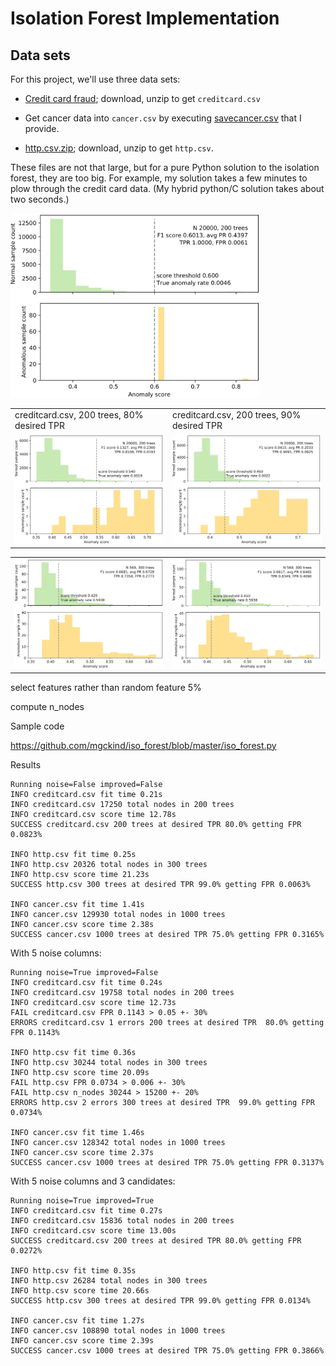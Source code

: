 # Isolation Forest Implementation

## Data sets

For this project, we'll use three data sets:

* [Credit card fraud](https://www.kaggle.com/mlg-ulb/creditcardfraud); download, unzip to get `creditcard.csv`

* Get cancer data into `cancer.csv` by executing [savecancer.csv](https://github.com/parrt/msds689/blob/master/projects/iforest/savecancer.py) that I provide.

* [http.csv.zip](https://github.com/parrt/msds689/blob/master/projects/iforest/http.csv.zip); download, unzip to get `http.csv`.

These files are not that large, but for a pure Python solution to the isolation forest, they are too big.  For example, my solution takes a few minutes to plow through the credit card data. (My hybrid python/C solution takes about two seconds.)

<a href="images/http-200-99.svg"><img src="images/http-200-99.svg" width="400"></a>

<table border=0>
<tr><td>creditcard.csv, 200 trees, 80% desired TPR</td><td>creditcard.csv, 200 trees, 90% desired TPR</td></tr>
<tr>
<td border=0>
<a href="images/creditcard-200-80.svg"><img src="images/creditcard-200-80.svg" width="400"></a>
<td border=0>
<a href="images/creditcard-200-90.svg"><img src="images/creditcard-200-90.svg" width="400"></a>
</tr>
</table>

<table border=0>
<tr>
<td border=0>
<a href="images/cancer-300-70.svg"><img src="images/cancer-300-70.svg" width="400"></a>
<td border=0>
<a href="images/cancer-300-80.svg"><img src="images/cancer-300-80.svg" width="400"></a>
</tr>
</table>

select features rather than random feature 5%


compute n_nodes

Sample code

https://github.com/mgckind/iso_forest/blob/master/iso_forest.py

Results

```
Running noise=False improved=False
INFO creditcard.csv fit time 0.21s
INFO creditcard.csv 17250 total nodes in 200 trees
INFO creditcard.csv score time 12.78s
SUCCESS creditcard.csv 200 trees at desired TPR 80.0% getting FPR 0.0823%

INFO http.csv fit time 0.25s
INFO http.csv 20326 total nodes in 300 trees
INFO http.csv score time 21.23s
SUCCESS http.csv 300 trees at desired TPR 99.0% getting FPR 0.0063%

INFO cancer.csv fit time 1.41s
INFO cancer.csv 129930 total nodes in 1000 trees
INFO cancer.csv score time 2.38s
SUCCESS cancer.csv 1000 trees at desired TPR 75.0% getting FPR 0.3165%
```

With 5 noise columns:

```
Running noise=True improved=False
INFO creditcard.csv fit time 0.24s
INFO creditcard.csv 19758 total nodes in 200 trees
INFO creditcard.csv score time 12.73s
FAIL creditcard.csv FPR 0.1143 > 0.05 +- 30%
ERRORS creditcard.csv 1 errors 200 trees at desired TPR  80.0% getting FPR 0.1143%

INFO http.csv fit time 0.36s
INFO http.csv 30244 total nodes in 300 trees
INFO http.csv score time 20.09s
FAIL http.csv FPR 0.0734 > 0.006 +- 30%
FAIL http.csv n_nodes 30244 > 15200 +- 20%
ERRORS http.csv 2 errors 300 trees at desired TPR  99.0% getting FPR 0.0734%

INFO cancer.csv fit time 1.46s
INFO cancer.csv 128342 total nodes in 1000 trees
INFO cancer.csv score time 2.37s
SUCCESS cancer.csv 1000 trees at desired TPR 75.0% getting FPR 0.3137%
```


With 5 noise columns and 3 candidates:

```
Running noise=True improved=True
INFO creditcard.csv fit time 0.27s
INFO creditcard.csv 15836 total nodes in 200 trees
INFO creditcard.csv score time 13.00s
SUCCESS creditcard.csv 200 trees at desired TPR 80.0% getting FPR 0.0272%

INFO http.csv fit time 0.35s
INFO http.csv 26284 total nodes in 300 trees
INFO http.csv score time 20.66s
SUCCESS http.csv 300 trees at desired TPR 99.0% getting FPR 0.0134%

INFO cancer.csv fit time 1.27s
INFO cancer.csv 108890 total nodes in 1000 trees
INFO cancer.csv score time 2.39s
SUCCESS cancer.csv 1000 trees at desired TPR 75.0% getting FPR 0.3866%
```